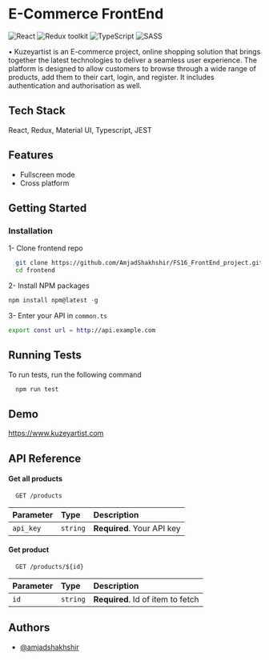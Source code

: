# E-Commerce FrontEnd
![React](https://img.shields.io/badge/React-v.18-blue)
![Redux toolkit](https://img.shields.io/badge/RTK-v.1-purple)
![TypeScript](https://img.shields.io/badge/TypeScript-v.4-green)
![SASS](https://img.shields.io/badge/SASS-v.1-hotpink)

• Kuzeyartist is an E-commerce project, online shopping solution that brings together the latest technologies to deliver a seamless user experience. The platform is designed to allow customers to browse through a wide range of products, add them to their cart, login, and register. It includes authentication and authorisation as well.


## Tech Stack

React, Redux, Material UI, Typescript, JEST 


## Features

- Fullscreen mode
- Cross platform



## Getting Started
### Installation

1- Clone frontend repo
```sh
  git clone https://github.com/AmjadShakhshir/FS16_FrontEnd_project.git frontend
  cd frontend
```

2- Install NPM packages
```js
npm install npm@latest -g
```

3- Enter your API in `common.ts`
```sh
export const url = http://api.example.com
```

## Running Tests

To run tests, run the following command

```bash
  npm run test
```


## Demo

https://www.kuzeyartist.com
## API Reference

#### Get all products

```http
  GET /products
```

| Parameter | Type     | Description                |
| :-------- | :------- | :------------------------- |
| `api_key` | `string` | **Required**. Your API key |

#### Get product

```http
  GET /products/${id}
```

| Parameter | Type     | Description                       |
| :-------- | :------- | :-------------------------------- |
| `id`      | `string` | **Required**. Id of item to fetch |




## Authors

- [@amjadshakhshir](https://www.github.com/amjadshakhshir)

